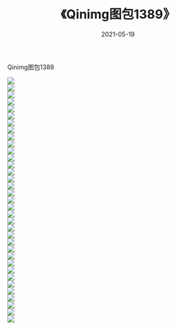 ﻿---
layout: post
title:  《Qinimg图包1389》
date:   2021-05-19
img: http://imgx.orgx.ga/Qinimg图包/Qinimg图包1389/000.jpg
categories: [美女, 清纯, 唯美]
---

Qinimg图包1389

 ![](http://imgx.orgx.ga/Qinimg图包/Qinimg图包1389/001.jpg) <br>![](http://imgx.orgx.ga/Qinimg图包/Qinimg图包1389/002.jpg) <br>![](http://imgx.orgx.ga/Qinimg图包/Qinimg图包1389/003.jpg) <br>![](http://imgx.orgx.ga/Qinimg图包/Qinimg图包1389/004.jpg) <br>![](http://imgx.orgx.ga/Qinimg图包/Qinimg图包1389/005.jpg) <br>![](http://imgx.orgx.ga/Qinimg图包/Qinimg图包1389/006.jpg) <br>![](http://imgx.orgx.ga/Qinimg图包/Qinimg图包1389/007.jpg) <br>![](http://imgx.orgx.ga/Qinimg图包/Qinimg图包1389/008.jpg) <br>![](http://imgx.orgx.ga/Qinimg图包/Qinimg图包1389/009.jpg) <br>![](http://imgx.orgx.ga/Qinimg图包/Qinimg图包1389/010.jpg) <br>![](http://imgx.orgx.ga/Qinimg图包/Qinimg图包1389/011.jpg) <br>![](http://imgx.orgx.ga/Qinimg图包/Qinimg图包1389/012.jpg) <br>![](http://imgx.orgx.ga/Qinimg图包/Qinimg图包1389/013.jpg) <br>![](http://imgx.orgx.ga/Qinimg图包/Qinimg图包1389/014.jpg) <br>![](http://imgx.orgx.ga/Qinimg图包/Qinimg图包1389/015.jpg) <br>![](http://imgx.orgx.ga/Qinimg图包/Qinimg图包1389/016.jpg) <br>![](http://imgx.orgx.ga/Qinimg图包/Qinimg图包1389/017.jpg) <br>![](http://imgx.orgx.ga/Qinimg图包/Qinimg图包1389/018.jpg) <br>![](http://imgx.orgx.ga/Qinimg图包/Qinimg图包1389/019.jpg) <br>![](http://imgx.orgx.ga/Qinimg图包/Qinimg图包1389/020.jpg) <br>![](http://imgx.orgx.ga/Qinimg图包/Qinimg图包1389/021.jpg) <br>![](http://imgx.orgx.ga/Qinimg图包/Qinimg图包1389/022.jpg) <br>![](http://imgx.orgx.ga/Qinimg图包/Qinimg图包1389/023.jpg) <br>![](http://imgx.orgx.ga/Qinimg图包/Qinimg图包1389/024.jpg) <br>![](http://imgx.orgx.ga/Qinimg图包/Qinimg图包1389/025.jpg) <br>![](http://imgx.orgx.ga/Qinimg图包/Qinimg图包1389/026.jpg) <br>![](http://imgx.orgx.ga/Qinimg图包/Qinimg图包1389/027.jpg) <br>![](http://imgx.orgx.ga/Qinimg图包/Qinimg图包1389/028.jpg) <br>![](http://imgx.orgx.ga/Qinimg图包/Qinimg图包1389/029.jpg) <br>![](http://imgx.orgx.ga/Qinimg图包/Qinimg图包1389/030.jpg) <br>![](http://imgx.orgx.ga/Qinimg图包/Qinimg图包1389/031.jpg) <br>![](http://imgx.orgx.ga/Qinimg图包/Qinimg图包1389/032.jpg) <br>![](http://imgx.orgx.ga/Qinimg图包/Qinimg图包1389/033.jpg) <br>![](http://imgx.orgx.ga/Qinimg图包/Qinimg图包1389/034.jpg) <br>![](http://imgx.orgx.ga/Qinimg图包/Qinimg图包1389/035.jpg) <br>
